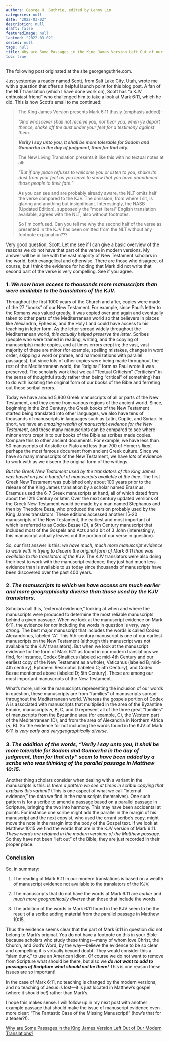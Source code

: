 ```yaml
---
authors: George H. Guthrie, edited by Lenny Lin
categories: null
date: "2022-03-02"
description: null
draft: false
featuredImage: null
lastmod: "2022-03-02"
series: null
tags: null
title: Why are Some Passages in the King James Version Left Out of our Modern Translations?
toc: true
---
```


The following post originated at the site georgehguthrie.com.

<!--more-->


Just yesterday a reader named Scott, from Salt Lake City, Utah, wrote me with a question that offers a helpful launch point for this blog post. A fan of the NLT translation (which I have done work on), Scott has “a KJV enthusiast friend” who challenged him to take a look at Mark 6:11, which he did. This is how Scott’s email to me continued:

> The King James Version presents Mark 6:11 thusly (emphasis added):
> 
> 
> *“And whosoever shall not receive you, nor hear you, when ye depart thence, shake off the dust under your feet for a testimony against them.*
> 
> ***Verily I say unto you, It shall be more tolerable for Sodom and Gomorrha in the day of judgment, than for that city.***
> 
>
> The New Living Translation presents it like this with no textual notes at all:
> 
> 
> *“But if any place refuses to welcome you or listen to you, shake its dust from your feet as you leave to show that you have abandoned those people to their fate.”*
> 
>
> As you can see and are probably already aware, the NLT omits half the verse compared to the KJV. The omission, from where I sit, is glaring and anything but insignificant. Interestingly, the NASB (Updated Edition), supposedly the "most literal" English translation available, agrees with the NLT, also without footnotes.
> 
>
> So I'm confused. Can you tell me why the second half of the verse as presented in the KJV has been omitted from the NLT without any footnote explanation???
> 

Very good question, Scott. Let me see if I can give a basic overview of the reasons we do not have that part of the verse in modern versions. My answer will be in line with the vast majority of New Testament scholars in the world, both evangelical and otherwise. There are those who disagree, of course, but I think the evidence for holding that Mark did not write that second part of the verse is very compelling. See if you agree.

### 1. ***We now have access to thousands more manuscripts than were available to the translators of the KJV.***

Throughout the first 1000 years of the Church and after, copies were made of the 27 “books” of our New Testament. For example, since Paul’s letter to the Romans was valued greatly, it was copied over and again and eventually taken to other parts of the Mediterranean world so that believers in places like Alexandria, Ephesus, and the Holy Land could have access to his teaching in letter form. As the letter spread widely throughout the Mediterranean world, *this actually helped preserve the letter.* Scribes (people who were trained in reading, writing, and the copying of manuscripts) made copies, and at times errors crept in; the vast, vast majority of these are minor (for example, spelling mistakes, changes in word order, skipping a word or phrase, and harmonizations with parallel passages), but since lots of other copies were being made throughout the rest of the Mediterranean world, the “original” form as Paul wrote it was preserved. The scholarly work that we call “Textual Criticism” (“criticism” in the sense of thoughtful study rather than being “critical” of something) has to do with isolating the original form of our books of the Bible and ferreting out those scribal errors.

Today we have around 5,800 Greek manuscripts of all or parts of the New Testament, and they come from various regions of the ancient world. Since, beginning in the 2nd Century, the Greek books of the New Testament started being translated into other languages, we also have tens of thousands of manuscripts in languages such as Latin, Coptic, and Syriac. In short, we have an *amazing wealth of manuscript evidence for the New Testament*, and these many manuscripts can be compared to see where minor errors crept in to our books of the Bible as scribes made copies. Compare this to other ancient documents. For example, we have less than 50 manuscripts of Aristotle or Plato and less than 700 of Homer’s *Iliad*, perhaps the most famous document from ancient Greek culture. Since we have so many manuscripts of the New Testament, we have *lots* of evidence to work with as we discern the original form of the writings.

*But the Greek New Testament used by the translators of the King James was based on just a handful of manuscripts available at the time.* The first Greek New Testament was published only about 100 years prior to the release of the King James translation by a scholar named Erasmus. Erasmus used the 6-7 Greek manuscripts at hand, all of which dated from about the 12th Century or later. Over the next century updated versions of the Greek New Testament would be made by a man named Stephanus and then by Theodore Beza, who produced the version probably used by the King James translators. These editions accessed another 15-20 manuscripts of the New Testament, the earliest and most important of which is referred to as Codex Bezae (D), a 5th Century manuscript that included most of the Gospels and Acts and a bit of 3 John (interestingly, this manuscript actually leaves out the portion of our verse in question).

So, our first answer is this: *we have much, much more manuscript evidence to work with in trying to discern the original form of Mark 6:11 than was available to the translators of the KJV.* The KJV translators were also doing their best to work with the manuscript evidence; they just had much less evidence than is available to us today since thousands of manuscripts have been discovered over the past 400 years.

### 2. ***The manuscripts to which we have access are much earlier and more geographically diverse than those used by the KJV translators***.

Scholars call this, “external evidence,” looking at when and where the manuscripts were produced to determine the most reliable manuscripts behind a given passage. When we look at the manuscript evidence on Mark 6:11, the evidence for *not* including the words in question is *very, very strong.* The best major manuscript that includes the words is called Codex Alexandrinus, labeled “A”. This 5th-century manuscript is one of our earliest manuscripts on the New Testament (although this manuscript was not available to the KJV translators). But when we look at the manuscript evidence for the form of Mark 6:11 as found in our modern translations we find, for instance, Codex Sinaiticus (labeled א; mid-4th Century and our earliest copy of the New Testament as a whole), Vaticanus (labeled B; mid-4th century), Ephraemi Rescriptus (labeled C; 5th Century), and Codex Bezae mentioned above (labeled D; 5th Century). These are among our most important manuscripts of the New Testament.

What’s more, unlike the manuscripts representing the inclusion of our words in question, these manuscripts are from “families” of manuscripts spread throughout the Mediterranean world. Whereas the gospels portion of Codex A is associated with manuscripts that multiplied in the area of the Byzantine Empire, manuscripts א, B, C, and D represent all of the three great “families” of manuscripts from the Byzantine area (for example, C), the Western part of the Mediterranean (D), and from the area of Alexandria in Northern Africa (א, B). So the evidence for not including the words found in the KJV of Mark 6:11 is *very* *early and verygeographically diverse.*

### **3. *The addition of the words, “Verily I say unto you, It shall be more tolerable for Sodom and Gomorrha in the day of judgment, than for that city” seem to have been added by a scribe who was thinking of the parallel passage in Matthew 10:15.***

Another thing scholars consider when dealing with a variant in the manuscripts is this: *Is there a pattern we see at times in scribal copying that explains this variant?* (This is one aspect of what we call “internal evidence,” the data we find in the manuscripts themselves). One such pattern is for a scribe to amend a passage based on a parallel passage in Scripture, bringing the two into harmony. This may have been accidental at points. For instance one scribe might add the parallel in the margin of his manuscript and the next copyist, who used the errant scribe’s copy, might move the note in the margin into the body of the Gospel text. If we look at Matthew 10:15 we find the words that are in the KJV version of Mark 6:11. *These words are retained in the modern versions of the Matthew passage.* So they have not been “left out” of the Bible, they are just recorded in their proper place.

### Conclusion

So, in summary:

1. The reading of Mark 6:11 in our modern translations is based on a wealth of manuscript evidence not available to the translators of the KJV.

2. The manuscripts that do not have the words at Mark 6:11 are *earlier* and *much* *more geographically diverse* than those that include the words.

3. The addition of the words in Mark 6:11 found in the KJV seem to be the result of a scribe adding material from the parallel passage in Matthew 10:15.

Thus the evidence seems clear that the part of Mark 6:11 in question did not belong to Mark’s original. You do not have a footnote on this in your Bible because scholars who study these things—many of whom love Christ, the Church, and God’s Word, by the way—believe the evidence to be so clear and compelling it is virtually beyond doubt. They would consider this a “slam dunk,” to use an American idiom. Of course we do not want to remove from Scripture what should be there, but also we ***do not want to add to passages of Scripture what should not be there!*** This is one reason these issues are so important!

In the case of Mark 6:11, no teaching is changed by the modern versions, and no teaching of Jesus is lost—it is just located in Matthew’s gospel (where it should be!) rather than Mark’s.

I hope this makes sense. I will follow up in my next post with another example passage that should make the issue of manuscript evidence even more clear: “The Fantastic Case of the Missing Manuscript!” (how’s that for a teaser?!).

<a href = "https://georgehguthrie.com/new-blog/manuscripts-behind-the-kjv">Why are Some Passages in the King James Version Left Out of Our Modern Translations?</a>